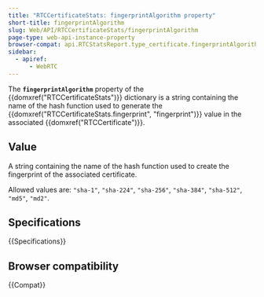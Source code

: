 ```yaml
---
title: "RTCCertificateStats: fingerprintAlgorithm property"
short-title: fingerprintAlgorithm
slug: Web/API/RTCCertificateStats/fingerprintAlgorithm
page-type: web-api-instance-property
browser-compat: api.RTCStatsReport.type_certificate.fingerprintAlgorithm
sidebar:
  - apiref:
      - WebRTC
---
```


The **`fingerprintAlgorithm`** property of the {{domxref("RTCCertificateStats")}} dictionary is a string containing the name of the hash function used to generate the {{domxref("RTCCertificateStats.fingerprint", "fingerprint")}} value in the associated {{domxref("RTCCertificate")}}.

## Value

A string containing the name of the hash function used to create the fingerprint of the associated certificate.

Allowed values are: `"sha-1"`, `"sha-224"`, `"sha-256"`, `"sha-384"`, `"sha-512"`, `"md5"`, `"md2"`. <!-- from [RFC4572, Section 5](https://www.rfc-editor.org/rfc/rfc4572#section-5) -->

## Specifications

{{Specifications}}

## Browser compatibility

{{Compat}}
